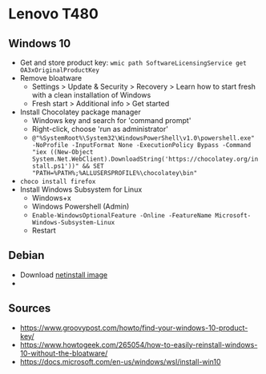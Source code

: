 # Lenovo T480

## Windows 10

- Get and store product key: `wmic path SoftwareLicensingService get OA3xOriginalProductKey`
- Remove bloatware
  - Settings > Update & Security > Recovery > Learn how to start fresh with a clean installation of Windows
  - Fresh start > Additional info > Get started
- Install Chocolatey package manager
  - Windows key and search for 'command prompt'
  - Right-click, choose 'run as administrator'
  - `@"%SystemRoot%\System32\WindowsPowerShell\v1.0\powershell.exe" -NoProfile -InputFormat None -ExecutionPolicy Bypass -Command "iex ((New-Object System.Net.WebClient).DownloadString('https://chocolatey.org/install.ps1'))" && SET "PATH=%PATH%;%ALLUSERSPROFILE%\chocolatey\bin"`
- `choco install firefox`
- Install Windows Subsystem for Linux
  - Windows+x
  - Windows Powershell (Admin)
  - `Enable-WindowsOptionalFeature -Online -FeatureName Microsoft-Windows-Subsystem-Linux`
  - Restart

## Debian

- Download [netinstall image](https://www.debian.org/distrib/)
- 

## Sources

- https://www.groovypost.com/howto/find-your-windows-10-product-key/
- https://www.howtogeek.com/265054/how-to-easily-reinstall-windows-10-without-the-bloatware/
- https://docs.microsoft.com/en-us/windows/wsl/install-win10
